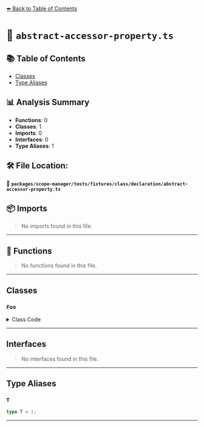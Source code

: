 [⬅️ Back to Table of Contents](../../../../../../index.md)

# 📄 `abstract-accessor-property.ts`

## 📚 Table of Contents

- [Classes](#classes)
- [Type Aliases](#type-aliases)

## 📊 Analysis Summary

- **Functions**: 0
- **Classes**: 1
- **Imports**: 0
- **Interfaces**: 0
- **Type Aliases**: 1

## 🛠️ File Location:
📂 **`packages/scope-manager/tests/fixtures/class/declaration/abstract-accessor-property.ts`**

## 📦 Imports

> No imports found in this file.


---

## 🔧 Functions

> No functions found in this file.


---

## Classes

### `Foo`

<details><summary>Class Code</summary>

```ts
abstract class Foo {
  abstract prop: T;
}
```
</details>


---

## Interfaces

> No interfaces found in this file.


---

## Type Aliases

### `T`

```ts
type T = 1;
```


---